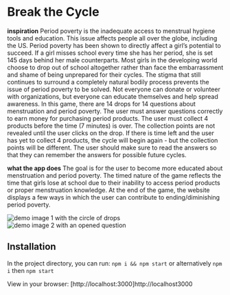 # Break the Cycle

**inspiration**
Period poverty is the inadequate access to menstrual hygiene tools and education. This issue affects people all over the globe, including the US. Period poverty has been shown to directly affect a girl’s potential to succeed. If a girl misses school every time she has her period, she is set 145 days behind her male counterparts. Most girls in the developing world choose to drop out of school altogether rather than face the embarrassment and shame of being unprepared for their cycles. The stigma that still continues to surround a completely natural bodily process prevents the issue of period poverty to be solved. Not everyone can donate or volunteer with organizations, but everyone can educate themselves and help spread awareness. In this game, there are 14 drops for 14 questions about menstruation and period poverty. The user must answer questions correctly to earn money for purchasing period products. The user must collect 4 products before the time (7 minutes) is over. The collection points are not revealed until the user clicks on the drop. If there is time left and the user has yet to collect 4 products, the cycle will begin again - but the collection points will be different. The user should make sure to read the answers so that they can remember the answers for possible future cycles.

**what the app does**
The goal is for the user to become more educated about menstruation and period poverty. The timed nature of the game reflects the time that girls lose at school due to their inability to access period products or proper menstruation knowledge. At the end of the game, the website displays a few ways in which the user can contribute to ending/diminishing period poverty.

![demo image 1 with the circle of drops](public/demo1.jpg)
![demo image 2 with an opened question](public/demo2.jpg)

## Installation

In the project directory, you can run:
```npm i && npm start```
or alternatively
```npm i```
then 
```npm start```

View in your browser: [http://localhost:3000]http://localhost3000
